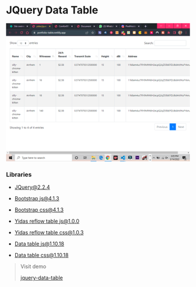 # JQuery Data Table

![JQuery Data Table](/public/imgs/datatable-snapshot.png "JQuery Data Table")

### Libraries

- [JQuery@2.2.4](https://code.jquery.com/jquery-2.2.4.js)

- [Bootstrap js@4.1.3](https://stackpath.bootstrapcdn.com/bootstrap/4.1.3/js/bootstrap.min.js)

* [Bootstrap css@4.1.3](https://stackpath.bootstrapcdn.com/bootstrap/4.1.3/css/bootstrap.min.css)

* [Yidas reflow table js@1.0.0](https://raw.githubusercontent.com/yidas/jquery-reflow-table/master/dist/js/reflow-table.js)

* [Yidas reflow table css@1.0.3](https://raw.githubusercontent.com/yidas/jquery-reflow-table/master/dist/css/reflow-table.css)

* [Data table js@1.10.18](https://cdn.datatables.net/v/bs4/dt-1.10.18/datatables.min.js)

* [Data table css@1.10.18](https://cdn.datatables.net/v/bs4/dt-1.10.18/datatables.min.css)

> Visit demo
>
> [jquery-data-table](https://gu-bootstrap-table.netlify.app/)
